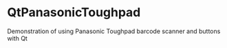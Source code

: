 # QtPanasonicToughpad
Demonstration of using Panasonic Toughpad barcode scanner and buttons with Qt
